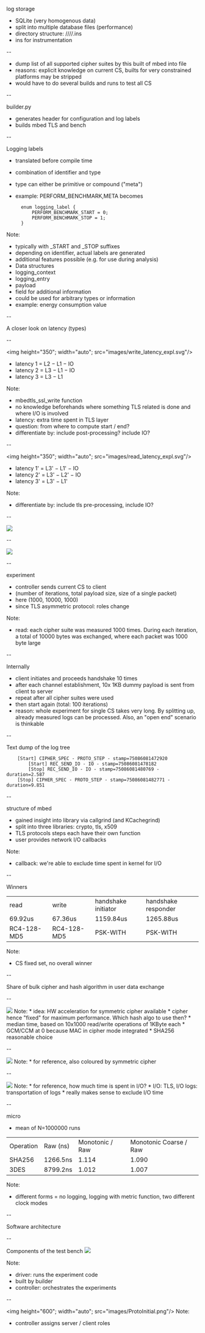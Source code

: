 log storage
* SQLite (very homogenous data)
* split into multiple database files (performance)
* directory structure: <exp-ID>/<exp-type>/<Board or pc as server>/<cs-id>/<Pc or board>.ins
* ins for instrumentation

--

* dump list of all supported cipher suites by this built of mbed into file 
* reasons: explicit knowledge on current CS, builts for very constrained platforms may be stripped
* would have to do several builds and runs to test all CS

--

builder.py
* generates header for configuration and log labels
* builds mbed TLS and bench

--

Logging labels
* translated before compile time 
* combination of identifier and type
* type can either be primitive or compound ("meta")
* example: 
        PERFORM_BENCHMARK,META
becomes

        enum logging_label {
            PERFORM_BENCHMARK_START = 0;
            PERFORM_BENCHMARK_STOP = 1;
        }

Note:
* typically with _START and _STOP suffixes
* depending on identifier, actual labels are generated
* additional features possible (e.g. for use during analysis)
* Data structures
* logging_context
* logging_entry
* payload
* field for additional information
* could be used for arbitrary types or information
* example: energy consumption value

--

A closer look on latency (types)

--

<img height="350"; width="auto"; src="images/write_latency_expl.svg"/>
* latency 1 = L2 − L1 − IO <!-- .element: class="fragment" data-fragment-index="1" -->
* latency 2 = L3 − L1 − IO <!-- .element: class="fragment" data-fragment-index="1" -->
* latency 3 = L3 − L1 <!-- .element: class="fragment" data-fragment-index="1" -->

Note:
* mbedtls_ssl_write function
* no knowledge beforehands where something TLS related is done and where I/O is involved
* latency: extra time spent in TLS layer
* question: from where to compute start / end?
* differentiate by: include post-processing? include IO?

--

<img height="350"; width="auto"; src="images/read_latency_expl.svg"/>
* latency 1' = L3' − L1' − IO<!-- .element: class="fragment" data-fragment-index="1" -->
* latency 2' = L3' − L2' − IO<!-- .element: class="fragment" data-fragment-index="1" -->
* latency 3' = L3' − L1'<!-- .element: class="fragment" data-fragment-index="1" -->

Note:
* differentiate by: include tls pre-processing, include IO?

--

<img src="images/5-Board_rw_dens.svg"/>

--

<img src="images/5-Board_rw_hist.svg"/>

--

experiment 
* controller sends current CS to client
* (number of iterations, total payload size, size of a single packet)
* here (1000, 10000, 1000)
* since TLS asymmetric protocol: roles change

Note:
* read: each cipher suite was measured 1000 times. During each iteration,
a total of 10000 bytes was exchanged, where each packet was 1000 byte large

--

Internally
* client initiates and proceeds handshake 10 times
* after each channel establishment, 10x 1KB dummy payload is sent from client to server
* repeat after all cipher suites were used
* then start again (total: 100 iterations)
* reason: whole experiment for single CS takes very long. By splitting up,
already measured logs can be processed. Also, an "open end" scenario is thinkable

--

Text dump of the log tree

        [Start] CIPHER_SPEC - PROTO_STEP - stamp=75086081472920
            [Start] REC_SEND_IO - IO - stamp=75086081478182
            [Stop] REC_SEND_IO - IO - stamp=75086081480769 - duration=2.587
        [Stop] CIPHER_SPEC - PROTO_STEP - stamp=75086081482771 - duration=9.851

--

structure of mbed
* gained insight into library via callgrind (and KCachegrind)
* split into three libraries: crypto, tls, x509
* TLS protocols steps each have their own function 
* user provides network I/O callbacks <!-- .element: class="fragment" data-fragment-index="1" -->

Note:
* callback: we're able to exclude time spent in kernel for I/O

--

Winners
<table>
<tr>
<td>read</td><td>write</td><td>handshake initiator</td><td>handshake responder</td>
</tr>
<tr>
<td>69.92us</td><td>67.36us</td><td>1159.84us</td><td>1265.88us</td>
</tr>
<tr>
<td>RC4-128-MD5</td><td>RC4-128-MD5</td><td>PSK-WITH</td><td>PSK-WITH</td>
</tr>
</table>

Note:
* CS fixed set, no overall winner

--

Share of bulk cipher and hash algorithm in user data exchange

--

<img src="images/global_groupby_DO_SSL_WRITE_Board_exc_io_by_hash.svg"/>
Note:
* idea: HW acceleration for symmetric cipher available
* cipher hence "fixed" for maximum performance. Which hash algo to use then?
* median time, based on 10x1000 read/write operations of 1KByte each
* GCM/CCM at 0 because MAC in cipher mode integrated
* SHA256 reasonable choice

--

<img src="images/global_groupby_DO_SSL_WRITE_Board_exc_io_by_sym.svg"/>
Note:
* for reference, also coloured by symmetric cipher

--

<img src="images/groupby_COMPLETE_HANDSHAKE_Board_inc_io_147.svg"/>
Note:
* for reference, how much time is spent in I/O?
* I/O: TLS, I/O logs: transportation of logs
* really makes sense to exclude I/O time

--

micro
* mean of N=1000000 runs
<table>
<tr>
    <td>Operation</td>
    <td>Raw (ns)</td>
    <td>Monotonic / Raw</td>
    <td>Monotonic Coarse / Raw</td>
</tr>
<tr>
    <td>SHA256</td>
    <td>1266.5ns</td>
    <td>1.114</td>
    <td>1.090</td>
</tr>
<tr>
    <td>3DES</td>
    <td>8799.2ns</td>
    <td>1.012</td>
    <td>1.007</td>
</tr>
</table>

Note:
* different forms = no logging, logging with metric function, two different clock modes

--

Software architecture

--

Components of the test bench
<img src="images/components.png"/>

Note:
* driver: runs the experiment code 
* built by builder
* controller: orchestrates the experiments

--

<img height="600"; width="auto"; src="images/ProtoInitial.png"/>
Note:
* controller assigns server / client roles 


